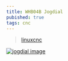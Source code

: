 ```yaml
---
title: WHB04B Jogdial
pubished: true
tags: cnc
---
```

> [linuxcnc](https://www.linuxcnc.org/docs/2.8/html/man/man1/xhc-whb04b-6.1.html)

[![jogdial image](https://m.media-amazon.com/images/I/51aMloZ7R1L._AC_UL480_QL65_.jpg)](https://www.amazon.fr/Handwheel-fraiseuse-WHB04B-4-WHB04B-6-NEACARVE/dp/B0894DRN52)